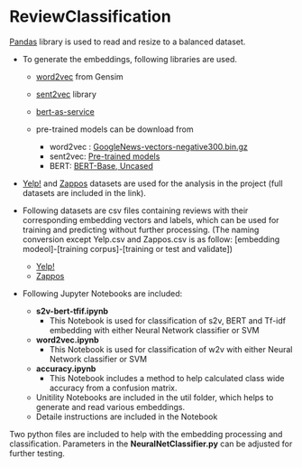 # ReviewClassification

[Pandas](https://pandas.pydata.org/) library is used to read and resize to a balanced dataset.

* To generate the embeddings, following libraries are used.
  - [word2vec](https://radimrehurek.com/gensim/models/word2vec.html) from Gensim
  - [sent2vec](https://github.com/epfml/sent2vec) library
  - [bert-as-service](https://github.com/hanxiao/bert-as-service)
  
  - pre-trained models can be download from
    - word2vec : [GoogleNews-vectors-negative300.bin.gz](https://drive.google.com/file/d/0B7XkCwpI5KDYNlNUTTlSS21pQmM/edit)
    - sent2vec: [Pre-trained models](https://github.com/epfml/sent2vec#downloading-sent2vec-pre-trained-models)
    - BERT: [BERT-Base, Uncased](https://storage.googleapis.com/bert_models/2018_10_18/uncased_L-12_H-768_A-12.zip)

* [Yelp!](https://www.yelp.com/dataset/) and [Zappos](https://ppgweb.s3.us-east-1.amazonaws.com/share/reviews_shoes.tar.bz2) datasets are used for the analysis in the project (full datasets are included in the link).
* Following datasets are csv files containing reviews with their corresponding embedding vectors and labels, which can be used for training and predicting without further processing. (The naming conversion except Yelp.csv and Zappos.csv is as follow: [embedding modeol]-[training corpus]-[training or test and validate])
  - [Yelp!](https://drive.google.com/open?id=1aCgTOpEgs8x_sMBflV-s54EObYnBAwuh)
  - [Zappos](https://drive.google.com/open?id=1LYPuEU4nFcPPYhrwQ0qmFzFDPn0KILIi)
 

* Following Jupyter Notebooks are included:
  - <b>s2v-bert-tfif.ipynb</b>
    - This Notebook is used for classification of s2v, BERT and Tf-idf embedding with either Neural Network classifier or SVM
  - <b>word2vec.ipynb</b>
    - This Notebook is used for classification of w2v with either Neural Network classifier or SVM
  - <b>accuracy.ipynb</b>
    - This Notebook includes a method to help calculated class wide accuracy from a confusion matrix.
  - Unitility Notebooks are included in the util folder, which helps to generate and read various embeddings.
  - Detaile instructions are included in the Notebook
 
Two python files are included to help with the embedding processing and classification. Parameters in the <b>NeuralNetClassifier.py</b> can be adjusted for further testing.

